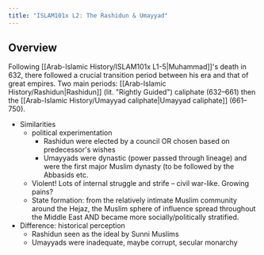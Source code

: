 ```yaml
---
title: "ISLAM101x L2: The Rashidun & Umayyad"
---
```

## Overview

Following [[Arab-Islamic History/ISLAM101x L1-5|Muhammad]]'s death in 632, there followed a crucial transition period between his era and that of great empires. Two main periods: [[Arab-Islamic History/Rashidun|Rashidun]] (lit. "Rightly Guided") caliphate (632–661) then the [[Arab-Islamic History/Umayyad caliphate|Umayyad caliphate]] (661–750).

  - Similarities
      - political experimentation
          - Rashidun were elected by a council OR chosen based on predecessor's wishes
          - Umayyads were dynastic (power passed through lineage) and were the first major Muslim dynasty (to be followed by the Abbasids etc.
      - Violent! Lots of internal struggle and strife – civil war-like. Growing pains?
      - State formation: from the relatively intimate Muslim community around the Hejaz, the Muslim sphere of influence spread throughout the Middle East AND became more socially/politically stratified.
  - Difference: historical perception
      - Rashidun seen as the ideal by Sunni Muslims
      - Umayyads were inadequate, maybe corrupt, secular monarchy
